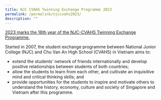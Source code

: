```yaml
---
title: NJC CVAHS Twinning Exchange Programme 2023
permalink: /permalink/njccvahs2023/
description: ""
---
```

<a href="https://www.facebook.com/nationaljc/posts/714635807342906">2023 marks the 16th year of the NJC-CVAHS Twinning Exchange Programme.</a>

Started in 2007, the student exchange programme between National Junior College (NJC) and Chu Van An High School (CVAHS) in Vietnam aims to: 
  
*  extend the students’ network of friends internationally and develop positive relationships between students of both countries; 
* allow the students to learn from each other, and cultivate an inquisitive mind and critical thinking skills; and  
* provide opportunities for the students to inspire and motivate others to understand the history, economy, culture and society of Singapore and Vietnam after this programme.